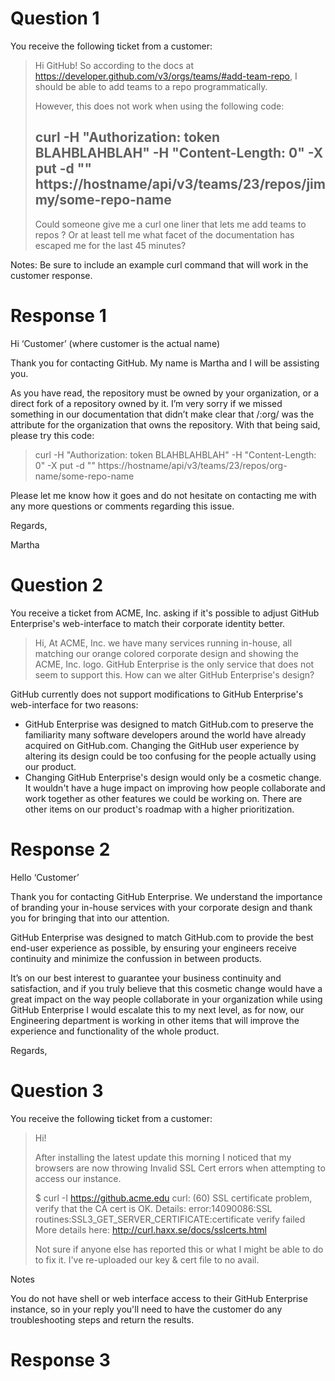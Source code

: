 # Question 1

You receive the following ticket from a customer:

> Hi GitHub!
> So according to the docs at https://developer.github.com/v3/orgs/teams/#add-team-repo, I should be able to add teams to a repo programmatically.
>
> However, this does not work when using the following code:
>
> curl -H "Authorization: token BLAHBLAHBLAH" -H "Content-Length: 0" -X put -d "" https://hostname/api/v3/teams/23/repos/jimmy/some-repo-name
>-
> Could someone give me a curl one liner that lets me add teams to repos ? Or at least tell me what facet of the documentation has escaped me for the last 45 minutes?

Notes:
Be sure to include an example curl command that will work in the customer response.

# Response 1

Hi ‘Customer’ (where customer is the actual name)

Thank you for contacting GitHub. My name is Martha and I will be assisting you.  

As you have read, the repository must be owned by your organization, or a direct fork of a repository owned by it.  I’m very sorry if we missed something in our documentation that didn’t make clear that /:org/ was the attribute for the organization that owns the repository. With that being said, please try this code:

> curl -H "Authorization: token BLAHBLAHBLAH" -H "Content-Length: 0" -X put -d "" https://hostname/api/v3/teams/23/repos/org-name/some-repo-name

Please let me know how it goes and do not hesitate on contacting me with any more questions or comments regarding this issue.

Regards,

Martha

# Question 2

You receive a ticket from ACME, Inc. asking if it's possible to adjust GitHub Enterprise's web-interface to match their corporate identity better.

> Hi,
> At ACME, Inc. we have many services running in-house, all matching our orange colored corporate design and showing the ACME, Inc. logo. GitHub Enterprise is the only service that does not seem to support this. How can we alter GitHub Enterprise's design?

GitHub currently does not support modifications to GitHub Enterprise's web-interface for two reasons:

* GitHub Enterprise was designed to match GitHub.com to preserve the familiarity many software developers around the world have already acquired on GitHub.com. Changing the GitHub user experience by altering its design could be too confusing for the people actually using our product.
* Changing GitHub Enterprise's design would only be a cosmetic change. It wouldn't have a huge impact on improving how people collaborate and work together as other features we could be working on. There are other items on our product's roadmap with a higher prioritization.

# Response 2

Hello ‘Customer’

Thank you for contacting GitHub Enterprise.  We understand the importance of branding your in-house services with your corporate design and thank you for bringing that into our attention. 

GitHub Enterprise was designed to match GitHub.com to provide the best end-user experience as possible, by ensuring your engineers receive continuity and minimize the confussion in between products.

It’s on our best interest to guarantee your business continuity and satisfaction, and if you truly believe that this cosmetic change would have a great impact on  the way people collaborate in your organization while using GitHub Enterprise I would escalate this to my next level, as for now, our Engineering department is working in other items that will improve the experience and functionality of the whole product.

Regards, 

# Question 3

You receive the following ticket from a customer:

> Hi!
>
> After installing the latest update this morning I noticed that my browsers are now throwing Invalid SSL Cert errors when attempting to access our instance.
>
> $ curl -I https://github.acme.edu
> curl: (60) SSL certificate problem, verify that the CA cert is OK. Details:
> error:14090086:SSL routines:SSL3_GET_SERVER_CERTIFICATE:certificate verify failed
> More details here: http://curl.haxx.se/docs/sslcerts.html
>
> Not sure if anyone else has reported this or what I might be able to do to fix it. I've re-uploaded our key & cert file to no avail.

Notes

You do not have shell or web interface access to their GitHub Enterprise instance, so in your reply you'll need to have the customer do any troubleshooting steps and return the results.

# Response 3


